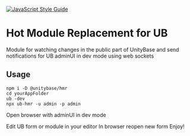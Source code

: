 ﻿[![JavaScript Style Guide](https://img.shields.io/badge/code%20style-standard-brightgreen.svg)](http://standardjs.com/)

# Hot Module Replacement for UB 

Module for watching changes in the public part of UnityBase and send notifications for UB adminUI in dev mode using web sockets

## Usage
 ```
 npm i -D @unitybase/hmr
 cd yourAppFolder
 ub -dev
 npx ub-hmr -u admin -p admin
 ```

 Open browser with adminUI in dev mode

 Edit UB form or module in your editor
 In browser reopen new form
 Enjoy!